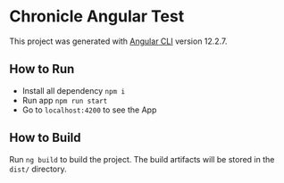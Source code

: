 # Chronicle Angular Test

This project was generated with [Angular CLI](https://github.com/angular/angular-cli) version 12.2.7.

## How to Run
- Install all dependency
 `npm i`
- Run app
 `npm run start`
- Go to `localhost:4200` to see the App

## How to Build
Run `ng build` to build the project. The build artifacts will be stored in the `dist/` directory.

